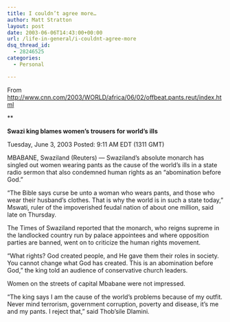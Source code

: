 ```yaml
---
title: I couldn’t agree more…
author: Matt Stratton
layout: post
date: 2003-06-06T14:43:00+00:00
url: /life-in-general/i-couldnt-agree-more
dsq_thread_id:
  - 28246525
categories:
  - Personal

---
```

From http://www.cnn.com/2003/WORLD/africa/06/02/offbeat.pants.reut/index.html

**</p> 

</b>

**Swazi king blames women&#8217;s trousers for world&#8217;s ills**
  
Tuesday, June 3, 2003 Posted: 9:11 AM EDT (1311 GMT)

MBABANE, Swaziland (Reuters) &#8212; Swaziland&#8217;s absolute monarch has singled out women wearing pants as the cause of the world&#8217;s ills in a state radio sermon that also condemned human rights as an &#8220;abomination before God.&#8221;

&#8220;The Bible says curse be unto a woman who wears pants, and those who wear their husband&#8217;s clothes. That is why the world is in such a state today,&#8221; Mswati, ruler of the impoverished feudal nation of about one million, said late on Thursday.

The Times of Swaziland reported that the monarch, who reigns supreme in the landlocked country run by palace appointees and where opposition parties are banned, went on to criticize the human rights movement.

&#8220;What rights? God created people, and He gave them their roles in society. You cannot change what God has created. This is an abomination before God,&#8221; the king told an audience of conservative church leaders.

Women on the streets of capital Mbabane were not impressed.

&#8220;The king says I am the cause of the world&#8217;s problems because of my outfit. Never mind terrorism, government corruption, poverty and disease, it&#8217;s me and my pants. I reject that,&#8221; said Thob&#8217;sile Dlamini.